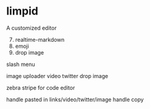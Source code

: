 # limpid
A customized editor

7. realtime-markdown
8. emoji
12. drop image


slash menu

image uploader
video 
twitter
drop image

zebra stripe for code editor

handle pasted in links/video/twitter/image
handle copy
